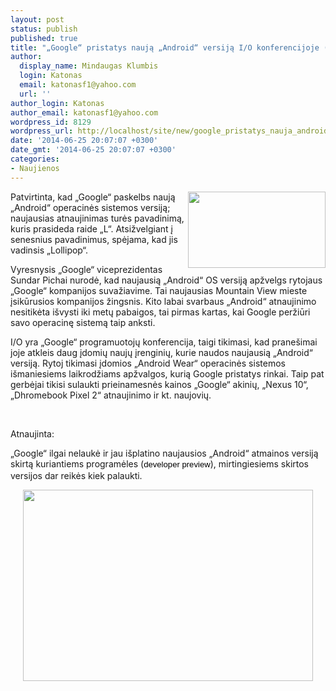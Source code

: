 ```yaml
---
layout: post
status: publish
published: true
title: "„Google“ pristatys naują „Android“ versiją I/O konferencijoje (Atnaujinta)"
author:
  display_name: Mindaugas Klumbis
  login: Katonas
  email: katonasf1@yahoo.com
  url: ''
author_login: Katonas
author_email: katonasf1@yahoo.com
wordpress_id: 8129
wordpress_url: http://localhost/site/new/google_pristatys_nauja_android_versija_io_konferencijoje/
date: '2014-06-25 20:07:07 +0300'
date_gmt: '2014-06-25 20:07:07 +0300'
categories:
- Naujienos
---
```

<p>
	<a href="http://technews.lt/userfiles/google-i-o-2014.png"><img alt="" src="http://technews.lt/userfiles/google-i-o-2014.png" style="width: 220px; height: 122px; float: right;" /></a>Patvirtinta, kad &bdquo;Google&ldquo; paskelbs naują &bdquo;Android&ldquo; operacinės sistemos versiją; naujausias atnaujinimas turės pavadinimą, kuris prasideda raide &bdquo;L&ldquo;. Atsižvelgiant į senesnius pavadinimus, spėjama, kad jis vadinsis &bdquo;Lollipop&ldquo;.</p>
<p>
	Vyresnysis &bdquo;Google&ldquo; viceprezidentas Sundar Pichai nurodė, kad naujausią &bdquo;Android&ldquo; OS versiją apžvelgs rytojaus &bdquo;Google&ldquo; kompanijos suvažiavime. Tai naujausias Mountain View mieste įsikūrusios kompanijos žingsnis. Kito labai svarbaus &bdquo;Android&ldquo; atnaujinimo nesitikėta i&scaron;vysti iki metų pabaigos, tai pirmas kartas, kai Google peržiūri savo operacinę sistemą taip anksti.</p>
<p>
	I/O yra &bdquo;Google&ldquo; programuotojų konferencija, taigi tikimasi, kad prane&scaron;imai joje atkleis daug įdomių naujų įrenginių, kurie naudos naujausią &bdquo;Android&ldquo; versiją. Rytoj tikimasi įdomios &bdquo;Android Wear&ldquo; operacinės sistemos i&scaron;maniesiems laikrodžiams apžvalgos, kurią Google pristatys rinkai. Taip pat gerbėjai tikisi sulaukti prieinamesnės kainos &bdquo;Google&ldquo; akinių, &bdquo;Nexus 10&ldquo;, &bdquo;Dhromebook Pixel 2&ldquo; atnaujinimo ir kt. naujovių.</p>
<p>
	&nbsp;</p>
<p>
	Atnaujinta:</p>
<p>
	&bdquo;Google&ldquo; ilgai nelaukė ir jau i&scaron;platino naujausios &bdquo;Android&ldquo; atmainos versiją skirtą kuriantiems programėles (<span style="color: rgb(0, 0, 0); font-family: Arial, sans-seirf; font-size: 13.142857551574707px; line-height: 18.200000762939453px;">developer preview</span>), mirtingiesiems skirtos versijos dar reikės kiek palaukti.</p>
<p style="text-align: center;">
	<a href="http://technews.lt/userfiles/gsmarena_001(1).jpg"><img alt="" src="http://technews.lt/userfiles/gsmarena_001(1).jpg" style="width: 464px; height: 306px;" /></a></p>
